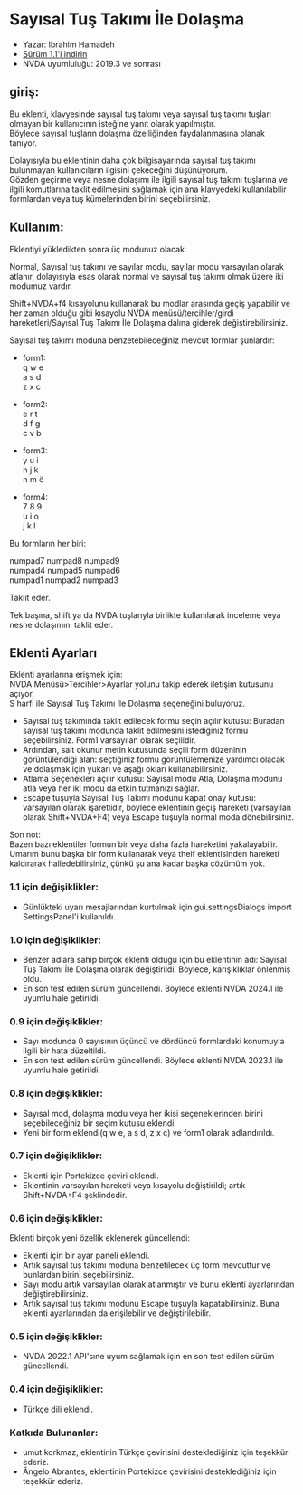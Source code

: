 # Sayısal Tuş Takımı İle Dolaşma #

*	Yazar: Ibrahim Hamadeh
*	[Sürüm 1.1'i indirin][1]
*	NVDA uyumluluğu: 2019.3 ve sonrası

## giriş:

Bu eklenti, klavyesinde sayısal tuş takımı veya sayısal tuş takımı tuşları olmayan bir kullanıcının isteğine yanıt olarak yapılmıştır.  
Böylece sayısal tuşların dolaşma özelliğinden faydalanmasına olanak tanıyor.  

Dolayısıyla bu eklentinin daha çok bilgisayarında sayısal tuş takımı bulunmayan kullanıcıların ilgisini çekeceğini düşünüyorum.  
Gözden geçirme veya nesne dolaşımı ile ilgili sayısal tuş takımı tuşlarına ve ilgili komutlarına taklit  edilmesini sağlamak için ana klavyedeki kullanılabilir formlardan veya tuş kümelerinden birini seçebilirsiniz.

## Kullanım:

Eklentiyi yükledikten sonra üç modunuz olacak.  

Normal, Sayısal tuş takımı ve sayılar modu, sayılar modu varsayılan olarak atlanır, dolayısıyla esas olarak normal ve sayısal tuş takımı olmak üzere iki modumuz vardır.  

Shift+NVDA+f4 kısayolunu kullanarak bu modlar arasında geçiş yapabilir ve her zaman olduğu gibi kısayolu NVDA menüsü/tercihler/girdi hareketleri/Sayısal Tuş Takımı İle Dolaşma dalına giderek değiştirebilirsiniz.  

Sayısal tuş takımı moduna benzetebileceğiniz mevcut formlar şunlardır:

*	form1:  
q w e  
a s d  
z x c  

*	form2:  
e r t  
d f g  
c v b  
*	form3:  
y u i  
h j k  
n m ö  

*	form4:  
7 8 9  
u i o  
j k l

Bu formların her biri:  

numpad7 numpad8 numpad9  
numpad4 numpad5 numpad6  
numpad1 numpad2 numpad3  

Taklit eder.  

Tek başına, shift ya da NVDA tuşlarıyla birlikte kullanılarak inceleme veya nesne dolaşımını taklit eder.

## Eklenti Ayarları ##

Eklenti ayarlarına erişmek için:  
NVDA Menüsü>Tercihler>Ayarlar yolunu takip ederek iletişim kutusunu açıyor,  
S harfi ile Sayısal Tuş Takımı İle Dolaşma seçeneğini buluyoruz.

*	Sayısal tuş takımında taklit edilecek formu seçin açılır kutusu: Buradan sayısal tuş takımı modunda taklit edilmesini istediğiniz formu seçebilirsiniz. Form1 varsayılan olarak seçilidir.
*	Ardından, salt okunur metin kutusunda seçili form düzeninin görüntülendiği alan: seçtiğiniz formu görüntülemenize yardımcı olacak ve dolaşmak için yukarı ve aşağı okları kullanabilirsiniz.
*	Atlama Seçenekleri açılır kutusu: Sayısal modu Atla, Dolaşma modunu atla veya her iki modu da etkin tutmanızı sağlar.
*	Escape tuşuyla Sayısal Tuş Takımı modunu kapat onay kutusu: varsayılan olarak işaretlidir, böylece eklentinin geçiş hareketi (varsayılan olarak Shift+NVDA+F4) veya Escape tuşuyla normal moda dönebilirsiniz.

Son not:  
Bazen bazı eklentiler formun bir veya daha fazla hareketini yakalayabilir. Umarım bunu başka bir form kullanarak veya theif eklentisinden hareketi kaldırarak halledebilirsiniz, çünkü şu ana kadar başka çözümüm yok.

### 1.1 için değişiklikler: ###

*	Günlükteki uyarı mesajlarından kurtulmak için gui.settingsDialogs import SettingsPanel'i kullanıldı.

### 1.0 için değişiklikler: ###

*	Benzer adlara sahip birçok eklenti olduğu için bu eklentinin adı: Sayısal Tuş Takımı İle Dolaşma olarak değiştirildi. Böylece, karışıklıklar önlenmiş oldu.
*	En son test edilen sürüm güncellendi. Böylece eklenti NVDA 2024.1 ile uyumlu hale getirildi.

### 0.9 için değişiklikler: ###

*	Sayı modunda 0 sayısının üçüncü ve dördüncü formlardaki konumuyla ilgili bir hata düzeltildi.
*	En son test edilen sürüm güncellendi. Böylece eklenti NVDA 2023.1 ile uyumlu hale getirildi.

### 0.8 için değişiklikler: ###

*	Sayısal mod, dolaşma modu veya her ikisi seçeneklerinden birini seçebileceğiniz bir seçim kutusu eklendi.
*	Yeni bir form eklendi(q w e, a s d, z x c) ve form1 olarak adlandırıldı.

### 0.7 için değişiklikler: ###

*	Eklenti için Portekizce çeviri eklendi.
*	Eklentinin varsayılan hareketi veya kısayolu değiştirildi; artık Shift+NVDA+F4 şeklindedir.

### 0.6 için değişiklikler: ###
Eklenti birçok yeni özellik eklenerek güncellendi:

*	Eklenti için bir ayar paneli eklendi.
*	Artık sayısal tuş takımı moduna benzetilecek üç form mevcuttur ve bunlardan birini seçebilirsiniz.
*	Sayı modu artık varsayılan olarak atlanmıştır ve bunu eklenti ayarlarından değiştirebilirsiniz.
*	Artık sayısal tuş takımı modunu Escape tuşuyla kapatabilirsiniz. Buna eklenti ayarlarından da erişilebilir ve değiştirilebilir.

### 0.5 için değişiklikler: ###

*	NVDA 2022.1 API'sıne uyum sağlamak için en son test edilen sürüm güncellendi.

### 0.4 için değişiklikler: ###

*	Türkçe dili eklendi.

### Katkıda Bulunanlar: ###

*	umut korkmaz, eklentinin Türkçe çevirisini desteklediğiniz için teşekkür ederiz.
*	Ângelo Abrantes, eklentinin Portekizce çevirisini desteklediğiniz için teşekkür ederiz.

[1]: https://github.com/ibrahim-s/navigateTheNumpadWay/releases/download/1.1/navigateTheNumpadWay-1.1.nvda-addon
